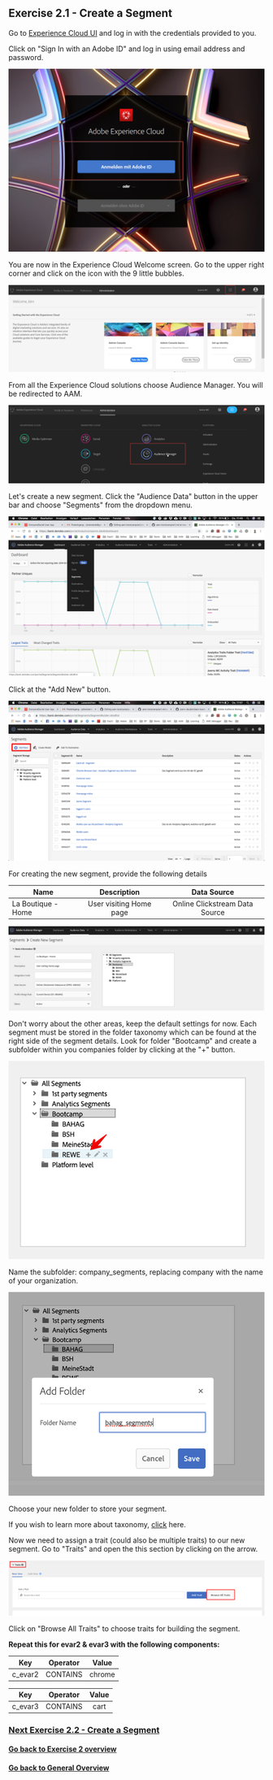 ## Exercise 2.1 - Create a Segment

Go to [Experience Cloud UI](https://experiencecloud.adobe.com) and log in with the credentials provided to you. 

Click on "Sign In with an Adobe ID" and log in using email address and password.

![Data Ingestion](./images/login.png)

You are now in the Experience Cloud Welcome screen. Go to the upper right corner and click on the icon with the 9 little bubbles.

![Data Ingestion](./images/welcome.png)

From all the Experience Cloud solutions choose Audience Manager. You will be redirected to AAM.

![Data Ingestion](./images/aam-icon.png)

Let's create a new segment. Click the "Audience Data" button in the upper bar and choose "Segments" from the dropdown menu.

![Data Ingestion](./images/segment1.png)

Click at the "Add New" button.

![Data Ingestion](./images/segment2.png)

For creating the new segment, provide the following details


| Name              | Description     | Data Source  |
| ----------------- |:-------------:| :-----------------:|
| La Boutique - Home         | User visiting Home page          | Online Clickstream Data Source         |


![Data Ingestion](./images/segment3.png)

Don't worry about the other areas, keep the default settings for now. 
Each segment must be stored in the folder taxonomy which can be found at the right side of the segment details. Look for folder "Bootcamp" and create a subfolder within you companies folder by clicking at the "+" button. 

![Data Ingestion](./images/segment4.png)

Name the subfolder: company_segments, replacing company with the name of your organization.

![Data Ingestion](./images/segment5.png)

Choose your new folder to store your segment.

If you wish to learn more about taxonomy, [click](https://marketing.adobe.com/resources/help/en_US/aam/c_common_taxonomy_about.html)  here.

Now we need to assign a trait (could also be multiple traits) to our new segment. 
Go to "Traits" and open the this section by clicking on the arrow.

![Data Ingestion](./images/segment6.png)

Click on "Browse All Traits" to choose traits for building the segment.

**Repeat this for evar2 & evar3 with the following components:**

| Key              | Operator     | Value |
| ----------------- |:-------------:| :-----------------:|
|c_evar2 | CONTAINS        |chrome       |

| Key              | Operator     | Value |
| ----------------- |:-------------:| :-----------------:|
|c_evar3 | CONTAINS        |cart|


### [Next Exercise 2.2 - Create a Segment](./ex2.md)
#### [Go back to Exercise 2 overview](./README.md)
#### [Go back to General Overview](../README.md)



